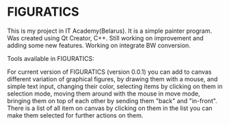 # FIGURATICS


 

   This is my project in IT Academy(Belarus). It is a simple painter program. Was created using Qt Creator, C++. Still working on improvement and adding some new features. Working on integrate BW conversion.

Tools available in FIGURATICS:

  For current version of FIGURATICS (version 0.0.1)  you can add to canvas different variation of graphical figures, by drawing them with a mouse, and  simple text input, changing their color, selecting items by clicking on them in selection mode,  moving them around with the mouse in move mode, bringing them on top of each other by sending them "back" and "in-front". 
 There is a list of all item on canvas by clicking on them in the list you can make them selected for further actions on them.


